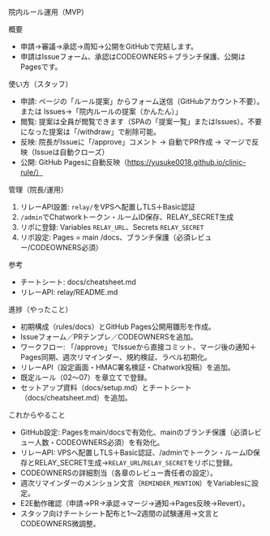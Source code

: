 院内ルール運用（MVP）

概要

- 申請→審議→承認→周知→公開をGitHubで完結します。
- 申請はIssueフォーム、承認はCODEOWNERS＋ブランチ保護、公開はPagesです。

使い方（スタッフ）

- 申請: ページの「ルール提案」からフォーム送信（GitHubアカウント不要）。または Issues→「院内ルールの提案（かんたん）」
- 閲覧: 提案は全員が閲覧できます（SPAの「提案一覧」またはIssues）。不要になった提案は「/withdraw」で削除可能。
- 反映: 院長がIssueに「/approve」コメント → 自動でPR作成 → マージで反映（Issueは自動クローズ）
- 公開: GitHub Pagesに自動反映（https://yusuke0018.github.io/clinic-rule/）

管理（院長/運用）

1. リレーAPI設置: `relay/`をVPSへ配置しTLS＋Basic認証
2. `/admin`でChatworkトークン・ルームID保存、RELAY_SECRET生成
3. リポに登録: Variables `RELAY_URL`、Secrets `RELAY_SECRET`
4. リポ設定: Pages = main /docs、ブランチ保護（必須レビュー/CODEOWNERS必須）

参考

- チートシート: docs/cheatsheet.md
- リレーAPI: relay/README.md

進捗（やったこと）

- 初期構成（rules/docs）とGitHub Pages公開用雛形を作成。
- Issueフォーム／PRテンプレ／CODEOWNERSを追加。
- ワークフロー: 「/approve」でIssueから直接コミット、マージ後の通知＋Pages同期、週次リマインダー、規約検証、ラベル初期化。
- リレーAPI（設定画面・HMAC署名検証・Chatwork投稿）を追加。
- 既定ルール（02〜07）を章立てで登録。
- セットアップ資料（docs/setup.md）とチートシート（docs/cheatsheet.md）を追加。

これからやること

- GitHub設定: Pagesをmain/docsで有効化、mainのブランチ保護（必須レビュー人数・CODEOWNERS必須）を有効化。
- リレーAPI: VPSへ配置しTLS＋Basic認証、/adminでトークン・ルームID保存とRELAY_SECRET生成→`RELAY_URL`/`RELAY_SECRET`をリポに登録。
- CODEOWNERSの詳細割当（各章のレビュー責任者の設定）。
- 週次リマインダーのメンション文言（`REMINDER_MENTION`）をVariablesに設定。
- E2E動作確認（申請→PR→承認→マージ→通知→Pages反映→Revert）。
- スタッフ向けチートシート配布と1〜2週間の試験運用→文言とCODEOWNERS微調整。
